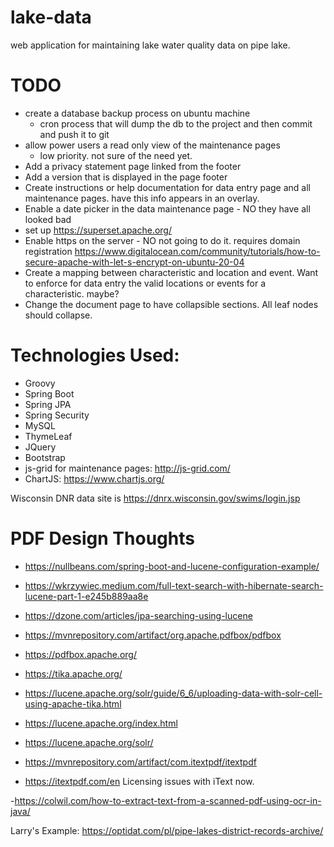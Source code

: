 # lake-data
web application for maintaining lake water quality data on pipe lake.

# TODO
 - create a database backup process on ubuntu machine
    - cron process that will dump the db to the project and then commit and push it to git
 - allow power users a read only view of the maintenance pages
    - low priority. not sure of the need yet.
  - Add a privacy statement page linked from the footer
  - Add a version that is displayed in the page footer
  - Create instructions or help documentation for data entry page and all maintenance pages. have this info appears in an overlay.
  - Enable a date picker in the data maintenance page - NO they have all looked bad
  - set up https://superset.apache.org/
  - Enable https on the server - NO not going to do it. requires domain registration  https://www.digitalocean.com/community/tutorials/how-to-secure-apache-with-let-s-encrypt-on-ubuntu-20-04
  - Create a mapping between characteristic and location and event. Want to enforce for data entry the valid locations or events for a characteristic. maybe?
  - Change the document page to have collapsible sections. All leaf nodes should collapse.


# Technologies Used:
- Groovy
- Spring Boot
- Spring JPA
- Spring Security
- MySQL
- ThymeLeaf
- JQuery
- Bootstrap
- js-grid for maintenance pages: http://js-grid.com/
- ChartJS: https://www.chartjs.org/

Wisconsin DNR data site is https://dnrx.wisconsin.gov/swims/login.jsp

# PDF Design Thoughts
- https://nullbeans.com/spring-boot-and-lucene-configuration-example/
- https://wkrzywiec.medium.com/full-text-search-with-hibernate-search-lucene-part-1-e245b889aa8e
- https://dzone.com/articles/jpa-searching-using-lucene


- https://mvnrepository.com/artifact/org.apache.pdfbox/pdfbox
- https://pdfbox.apache.org/
- https://tika.apache.org/
- https://lucene.apache.org/solr/guide/6_6/uploading-data-with-solr-cell-using-apache-tika.html
- https://lucene.apache.org/index.html
- https://lucene.apache.org/solr/

- https://mvnrepository.com/artifact/com.itextpdf/itextpdf
- https://itextpdf.com/en Licensing issues with iText now.

-https://colwil.com/how-to-extract-text-from-a-scanned-pdf-using-ocr-in-java/

Larry's Example: https://optidat.com/pl/pipe-lakes-district-records-archive/
